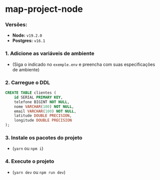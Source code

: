 # map-project-node

### Versões:
  - **Node:** `v19.2.0`
  - **Postgres:** `v16.1`

### 1. Adicione as variáveis de ambiente
 - (Siga o indicado no `exemple.env` e preencha com suas especificações de ambiente)

### 2. Carregue o DDL
```SQL
CREATE TABLE clientes (
    id SERIAL PRIMARY KEY,
    telefone BIGINT NOT NULL,
    nome VARCHAR(100) NOT NULL,
    email VARCHAR(100) NOT NULL,
    latitude DOUBLE PRECISION,
    longitude DOUBLE PRECISION
);
```
### 3. Instale os pacotes do projeto
 - (`yarn` ou `npm i`)

### 4. Execute o projeto
 - (`yarn dev` ou `npm run dev`)
